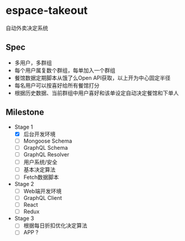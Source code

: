 # espace-takeout

自动外卖决定系统

## Spec
* 多用户，多群组
* 每个用户属复数个群组，每单加入一个群组
* 餐馆数据定期脚本从饿了么Open API获取，以上开为中心固定半径
* 每名用户可以按喜好给所有餐馆打分
* 根据历史数据、当前群组中用户喜好和该单设定自动决定餐馆和下单人

## Milestone
* Stage 1
  * [x] 后台开发环境
  * [ ] Mongoose Schema
  * [ ] GraphQL Schema
  * [ ] GraphQL Resolver
  * [ ] 用户系统/安全
  * [ ] 基本决定算法
  * [ ] Fetch数据脚本
* Stage 2
  * [ ] Web端开发环境
  * [ ] GraphQL Client
  * [ ] React
  * [ ] Redux
* Stage 3
  * [ ] 根据每日折扣优化决定算法
  * [ ] APP ?
